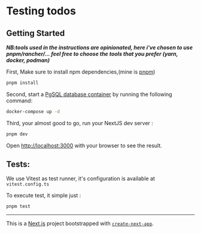 # Testing todos


## Getting Started

***NB:tools used in the instructions are opinionated, here i've chosen to use pnpm/rancher/... feel free to choose the tools that you prefer (yarn, docker, podman)***


First, Make sure to install npm dependencies,(mine is [pnpm](https://pnpm.io/fr/))

```bash
pnpm install
```

Second, start a [PgSQL database container](https://hub.docker.com/_/postgres) by running the following command:

```bash
docker-compose up -d 
```

Third, your almost good to go, run your NextJS dev server :

```bash
pnpm dev
```

Open [http://localhost:3000](http://localhost:3000) with your browser to see the result.


## Tests:

We use Vitest as test runner, it's configuration is available at `vitest.config.ts`

To execute test, it simple just :

```bash
pnpm test
```

***

This is a [Next.js](https://nextjs.org/) project bootstrapped with [`create-next-app`](https://github.com/vercel/next.js/tree/canary/packages/create-next-app).

